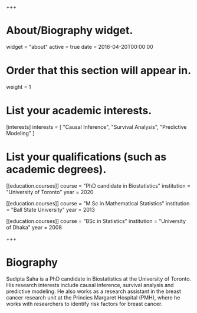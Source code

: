 +++
# About/Biography widget.
widget = "about"
active = true
date = 2016-04-20T00:00:00

# Order that this section will appear in.
weight = 1

# List your academic interests.
[interests]
  interests = [
    "Causal Inference",
    "Survival Analysis",
    "Predictive Modeling"
  ]

# List your qualifications (such as academic degrees).
[[education.courses]]
  course = "PhD candidate in Biostatistics"
  institution = "University of Toronto"
  year = 2020

[[education.courses]]
  course = "M.Sc in Mathematical Statistics" 
  institution = "Ball State University"
  year = 2013

[[education.courses]]
  course = "BSc in Statistics"
  institution = "University of Dhaka"
  year = 2008
 
+++

# Biography

Sudipta Saha is a PhD candidate in Biostatistics at the University of Toronto. His research interests include causal inference, survival analysis and predictive modeling. He also works as a research assistant in the breast cancer research unit at the Princies Margaret Hospital (PMH), where he works with researchers to identify risk factors for breast cancer.
